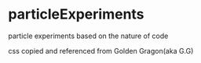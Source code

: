 # particleExperiments
particle experiments based on the nature of code 

css copied and referenced from Golden Gragon(aka G.G)
